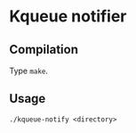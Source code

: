 Kqueue notifier
===============

Compilation
-----------

Type `make`.

Usage
-----

`./kqueue-notify <directory>`

